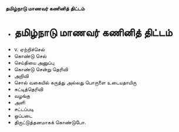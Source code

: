 **தமிழ்நாடு மாணவர் கணினித் திட்டம்**
- # தமிழ்நாடு மாணவர் கணினித் திட்டம்
- v. ஏற்றிச்செல்
- கொண்டு செல்
- செய்தியை அனுப்பு
- கொண்டு சென்று தெரிவி
- அறிவி
- சொல் வகையில் கருத்து அல்லது பொருளை உடையதாயிரு
- சுட்டித்தெரிவி
- வழங்கு
- அளி
- சட்டப்படி
- ஒப்படை
- திருட்டுத்தனமாகக் கொண்டுபோ.

